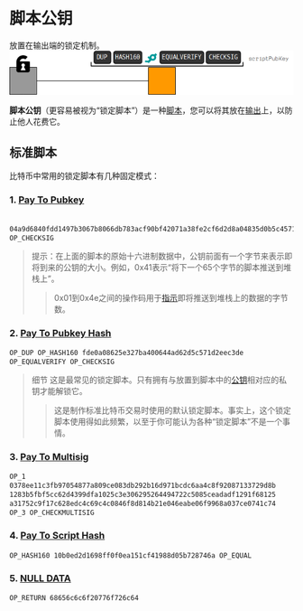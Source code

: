 # 脚本公钥
放置在输出端的锁定机制。
![scriptPubKey-1.png](img/scriptPubKey-1.png)

**脚本公钥**（更容易被视为“锁定脚本”）是一种[脚本](../../../../Script/Script.md)，您可以将其放在[输出](../output.md)上，以防止他人花费它。

## 标准脚本
比特币中常用的锁定脚本有几种固定模式：

### 1. [Pay To Pubkey](../../../../Script/P2PK/P2PK.md)
```

04a9d6840fdd1497b3067b8066db783acf90bf42071a38fe2cf6d2d8a04835d0b5c45716d8d6012ab5d56c7824c39718f7bc7486d389cd0047f53785f9a63c0c9d OP_CHECKSIG
```
>提示：在上面的脚本的原始十六进制数据中，公钥前面有一个字节来表示即将到来的公钥的大小。例如，0x41表示“将下一个65个字节的脚本推送到堆栈上”。
>>0x01到0x4e之间的操作码用于[指示](https://en.bitcoin.it/wiki/Script#Constants)即将推送到堆栈上的数据的字节数。

### 2. [Pay To Pubkey Hash](../../../../Script/P2PKH/P2PKH.md)
```
OP_DUP OP_HASH160 fde0a08625e327ba400644ad62d5c571d2eec3de OP_EQUALVERIFY OP_CHECKSIG
```

>细节
这是最常见的锁定脚本。只有拥有与放置到脚本中的[公钥](../../../../Keys/Public%20Key/Public%20Key.md)相对应的私钥才能解锁它。
>>这是制作标准比特币交易时使用的默认锁定脚本。事实上，这个锁定脚本使用得如此频繁，以至于你可能认为各种“锁定脚本”不是一个事情。

### 3. [Pay To Multisig](../../../../Script/P2MS/P2MS.md)
```
OP_1 0378ee11c3fb97054877a809ce083db292b16d971bcdc6aa4c8f92087133729d8b 1283b5fbf5cc62d4399dfa1025c3e306295264494722c5085ceadadf1291f68125 a31752c9f17c628edc4c69c4c0846f8d814b21e046eabe06f9968a037ce0741c74 OP_3 OP_CHECKMULTISIG
```

### 4. [Pay To Script Hash](../../../../Script/P2SH/P2SH.md)
```
OP_HASH160 10b0ed2d1698ff0f0ea151cf41988d05b728746a OP_EQUAL
```

### 5. [NULL DATA](../../../../Script/NULL%20DATA/NULL%20DATA.md)
```
OP_RETURN 68656c6c6f20776f726c64
```
